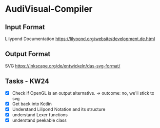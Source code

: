 # AudiVisual-Compiler

## Input Format
Lilypond Documentation https://lilypond.org/website/development.de.html

## Output Format
SVG https://inkscape.org/de/entwickeln/das-svg-format/

## Tasks - KW24
- [x] Check if OpenGL is an output alternative. -> outcome: no, we'll stick to svg
- [x] Get back into Kotlin
- [x] Understand Lilipond Notation and its structure
- [x] understand Lexer functions
- [x] understand peekable class

